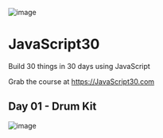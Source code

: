 ![image](https://user-images.githubusercontent.com/49193132/131890345-9e6b406b-6dfb-481a-ab0e-8ef4650becd6.png)
# JavaScript30
Build 30 things in 30 days using JavaScript

Grab the course at https://JavaScript30.com

## Day 01 - Drum Kit
![image](https://user-images.githubusercontent.com/49193132/132008828-7c2f687a-e03e-428a-a2e6-04bd9ea5fb74.png)


